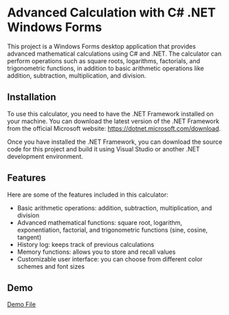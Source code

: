 # Advanced Calculation with C# .NET Windows Forms

This project is a Windows Forms desktop application that provides advanced mathematical calculations using C# and .NET. The calculator can perform operations such as square roots, logarithms, factorials, and trigonometric functions, in addition to basic arithmetic operations like addition, subtraction, multiplication, and division.

## Installation

To use this calculator, you need to have the .NET Framework installed on your machine. You can download the latest version of the .NET Framework from the official Microsoft website: https://dotnet.microsoft.com/download.

Once you have installed the .NET Framework, you can download the source code for this project and build it using Visual Studio or another .NET development environment.

## Features

Here are some of the features included in this calculator:

- Basic arithmetic operations: addition, subtraction, multiplication, and division
- Advanced mathematical functions: square root, logarithm, exponentiation, factorial, and trigonometric functions (sine, cosine, tangent)
- History log: keeps track of previous calculations
- Memory functions: allows you to store and recall values
- Customizable user interface: you can choose from different color schemes and font sizes

## Demo
[Demo File](poe://www.poe.com/_api/key_phrase?phrase=image%20file&prompt=Tell%20me%20more%20about%20image%20file.)
